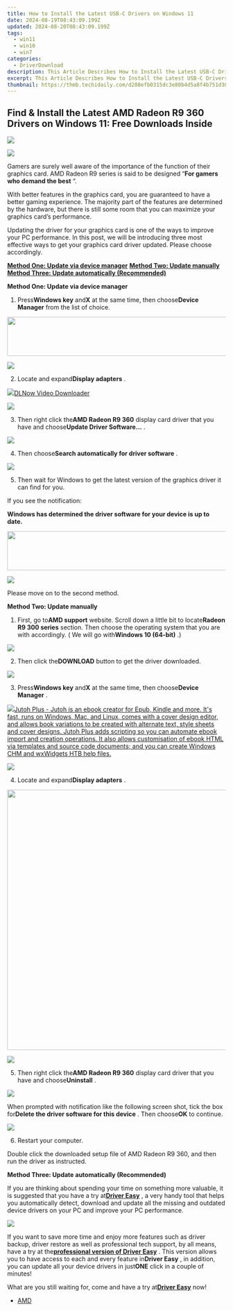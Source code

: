 ```yaml
---
title: How to Install the Latest USB-C Drivers on Windows 11
date: 2024-08-19T08:43:09.199Z
updated: 2024-08-20T08:43:09.199Z
tags:
  - win11
  - win10
  - win7
categories:
  - DriverDownload
description: This Article Describes How to Install the Latest USB-C Drivers on Windows 11
excerpt: This Article Describes How to Install the Latest USB-C Drivers on Windows 11
thumbnail: https://thmb.techidaily.com/d208efb0315dc3e80b4d5a8f4b751d30ee62ca28dd2151c249d15e615be6f528.jpg
---
```


## Find & Install the Latest AMD Radeon R9 360 Drivers on Windows 11: Free Downloads Inside

<!-- affiliate ads begin -->
<a href="https://secure.2checkout.com/order/checkout.php?PRODS=3546200&QTY=1&AFFILIATE=108875&CART=1"><img src="http://www.binteko.com/sites/default/files/banner01_468x60a.gif" border="0"></a>
<!-- affiliate ads end -->
![](https://images.drivereasy.com/wp-content/uploads/2017/01/img_586b7375b8596.jpg)
  
 Gamers are surely well aware of the importance of the function of their graphics card. AMD Radeon R9 series is said to be designed “**For gamers who demand the best** “.  
  
 With better features in the graphics card, you are guaranteed to have a better gaming experience. The majority part of the features are determined by the hardware, but there is still some room that you can maximize your graphics card’s performance.
  
 Updating the driver for your graphics card is one of the ways to improve your PC performance. In this post, we will be introducing three most effective ways to get your graphics card driver updated. Please choose accordingly.
  
[**Method One: Update via device manager**](https://tools.techidaily.com/drivereasy/download/)
[**Method Two: Update manually**](https://tools.techidaily.com/drivereasy/download/)
[**Method Three: Update automatically (Recommended)**](https://www.drivereasy.com/knowledge/amd-radeon-r9-360-graphics-driver-download-update-windows-10/#3)
  
 **Method One: Update via device manager**
  
 1) Press**Windows key** and**X** at the same time, then choose**Device Manager** from the list of choice.
  
<!-- affiliate ads begin -->
<a href="https://united.elfm.net/c/5597632/517826/4704" target="_top" id="517826"><img src="//a.impactradius-go.com/display-ad/4704-517826" border="0" alt="" width="728" height="90"/></a><img height="0" width="0" src="https://united.elfm.net/i/5597632/517826/4704" style="position:absolute;visibility:hidden;" border="0" />
<!-- affiliate ads end -->
![](https://images.drivereasy.com/wp-content/uploads/2017/01/img_586b799d15ed0.png)

 2) Locate and expand**Display adapters** .
  
<!-- affiliate ads begin -->
<a href="https://secure.2checkout.com/order/checkout.php?PRODS=4712430&QTY=1&AFFILIATE=108875&CART=1"><img src="https://secure.avangate.com/images/merchant/c404a5adbf90e09631678b13b05d9d7a/products/dlnow_256.png" border="0">DLNow Video Downloader</a>
<!-- affiliate ads end -->
![](https://images.drivereasy.com/wp-content/uploads/2016/12/img_58633888b815f.jpg)

 3) Then right click the**AMD Radeon R9 360**  display card driver that you have and choose**Update Driver Software…** .  
  
![](https://images.drivereasy.com/wp-content/uploads/2016/12/img_58633adf15869.jpg)
  
 4) Then choose**Search automatically for driver software** .
  
![](https://images.drivereasy.com/wp-content/uploads/2016/12/img_58633bb7037e2.jpg)
  
 5) Then wait for Windows to get the latest version of the graphics driver it can find for you.  
  
 If you see the notification:  
  
 **Windows has determined the driver software for your device is up to date.**
  
<!-- affiliate ads begin -->
<a href="https://laganoo.pxf.io/c/5597632/1657399/16446" target="_top" id="1657399"><img src="//a.impactradius-go.com/display-ad/16446-1657399" border="0" alt="" width="728" height="90"/></a><img height="0" width="0" src="https://imp.pxf.io/i/5597632/1657399/16446" style="position:absolute;visibility:hidden;" border="0" />
<!-- affiliate ads end -->
![](https://images.drivereasy.com/wp-content/uploads/2016/12/img_58633c3acc5d9.png)
  
 Please move on to the second method.
  
 **Method Two: Update manually**
  
 1) First, go to**AMD support** website. Scroll down a little bit to locate**Radeon R9 300 series** section. Then choose the operating system that you are with accordingly. ( We will go with**Windows 10 (64-bit)** .)  
  
![](https://images.drivereasy.com/wp-content/uploads/2017/01/img_586b7b0645e4c.png)

 2) Then click the**DOWNLOAD** button to get the driver downloaded.  
  
![](https://images.drivereasy.com/wp-content/uploads/2017/01/img_586b7b45a5b14.jpg)
  
 3) Press**Windows key** and**X** at the same time, then choose**Device Manager** .
  
<!-- affiliate ads begin -->
<a href="https://secure.2checkout.com/order/checkout.php?PRODS=4699091&QTY=1&AFFILIATE=108875&CART=1"><img src="https://secure.avangate.com/images/merchant/bccefcc1b1eee9eca3ae4f5c1a281482/products/1_jutoh-logo-1200x1600.jpg" border="0">Jutoh Plus -  Jutoh is an ebook creator for Epub, Kindle and more. It's fast, runs on Windows, Mac, and Linux, comes with a cover design editor, and allows book variations to be created with alternate text, style sheets and cover designs. Jutoh Plus adds scripting so you can automate ebook import and creation operations. It also allows customisation of ebook HTML via templates and source code documents; and you can create Windows CHM and wxWidgets HTB help files. </a>
<!-- affiliate ads end -->
![](https://images.drivereasy.com/wp-content/uploads/2016/12/img_58633847649da.png)

 4) Locate and expand**Display adapters** .
  
<!-- affiliate ads begin -->
<a href="https://appsumo.8odi.net/c/5597632/2082526/7443" target="_top" id="2082526"><img src="//a.impactradius-go.com/display-ad/7443-2082526" border="0" alt="" width="1200" height="600"/></a><img height="0" width="0" src="https://appsumo.8odi.net/i/5597632/2082526/7443" style="position:absolute;visibility:hidden;" border="0" />
<!-- affiliate ads end -->
![](https://images.drivereasy.com/wp-content/uploads/2016/12/img_58633888b815f.jpg)
  
 5) Then right click the**AMD Radeon R9 360** display card driver that you have and choose**Uninstall** .
  
![](https://images.drivereasy.com/wp-content/uploads/2016/12/img_58633ead50985.jpg)

 When prompted with notification like the following screen shot, tick the box for**Delete the driver software for this device** . Then choose**OK** to continue.
  
![](https://images.drivereasy.com/wp-content/uploads/2016/12/img_5860d243e91ce.png)

 6) Restart your computer.
  
 Double click the downloaded setup file of AMD Radeon R9 360, and then run the driver as instructed.
  
 **Method Three: Update automatically (Recommended)**
  
 If you are thinking about spending your time on something more valuable, it is suggested that you have a try at[**Driver Easy**](https://tools.techidaily.com/drivereasy/download/) , a very handy tool that helps you automatically detect, download and update all the missing and outdated device drivers on your PC and improve your PC performance.
  
![](https://images.drivereasy.com/wp-content/uploads/2017/04/img_58e89a417a730.png)

 If you want to save more time and enjoy more features such as driver backup, driver restore as well as professional tech support, by all means, have a try at the[**professional version of Driver Easy**](https://tools.techidaily.com/drivereasy/download/) . This version allows you to have access to each and every feature in**Driver Easy** , in addition, you can update all your device drivers in just**ONE** click in a couple of minutes!
  
 What are you still waiting for, come and have a try at[**Driver Easy**](https://tools.techidaily.com/drivereasy/download/) now!

* [AMD](https://tools.techidaily.com/drivereasy/download/)

<ins class="adsbygoogle"
     style="display:block"
     data-ad-format="autorelaxed"
     data-ad-client="ca-pub-7571918770474297"
     data-ad-slot="1223367746"></ins>



<ins class="adsbygoogle"
     style="display:block"
     data-ad-client="ca-pub-7571918770474297"
     data-ad-slot="8358498916"
     data-ad-format="auto"
     data-full-width-responsive="true"></ins>



